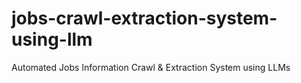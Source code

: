 # jobs-crawl-extraction-system-using-llm
Automated Jobs Information Crawl &amp; Extraction System using LLMs
